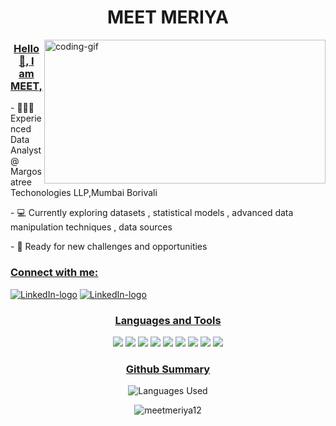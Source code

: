 <h1 align="center">MEET MERIYA</h1>
<img align="right" alt="coding-gif" width="450" height="230" src="https://codemyui.com/wp-content/uploads/2017/03/hero-section-animation.gif">


<h3 align="center"><u>Hello 👋, I am MEET,</u></h3>
- 🧑🏻‍💻 Experienced Data Analyst @ Margosatree Techonologies LLP,Mumbai Borivali
<p></p>
- 💻	Currently exploring datasets , statistical models , advanced data manipulation techniques , data sources
</p>
- 🌟 Ready for new challenges and opportunities

<h3 ><u>Connect with me:</u></h3><p>
  <a href="mailto:meetmeriya5@gmail.com"><img src="https://img.shields.io/badge/-Gmail-c14438?style=for-the-badge&logo=Gmail&logoColor=white"/ alt="LinkedIn-logo"></a> 
  <a href="https://www.linkedin.com/in/meet-meriya12/"><img src="https://img.shields.io/badge/LinkedIn-0077B5?style=for-the-badge&logo=linkedin&logoColor=white"/ alt="LinkedIn-logo"></a>
</p>

<p></p>
<h3 align="center"><u>Languages and Tools</u></h3>
<p align="center">
    <img src="https://img.shields.io/badge/Python-FFD43B?style=for-the-badge&logo=python&logoColor=darkgreen" />
    <img src="https://img.shields.io/badge/C-00599C?style=for-the-badge&logo=c&logoColor=white" />
    <img src="https://img.shields.io/badge/HTML-239120?style=for-the-badge&logo=html5&logoColor=white"/>
    <img src="https://img.shields.io/badge/CSS3-1572B6?style=for-the-badge&logo=css3&logoColor=white" />
    <img src="https://img.shields.io/badge/JavaScript-323330?style=for-the-badge&logo=javascript&logoColor=F7DF1E" />
    <img src="https://img.shields.io/badge/MongoDB-4EA94B?style=for-the-badge&logo=mongodb&logoColor=white" />
    <img src="https://img.shields.io/badge/MySQL-00000F?style=for-the-badge&logo=mysql&logoColor=white" />
    <img src="https://img.shields.io/badge/R-276DC3?style=for-the-badge&logo=r&logoColor=white" />
    <img src="https://img.shields.io/badge/Power%20BI-F2C811?style=for-the-badge&logo=powerbi&logoColor=black" />
</p>



<h3 align="center"><u>Github Summary</u></h3>

<p align="center"><img align="center" src="https://github-readme-stats.vercel.app/api/top-langs?username=meetmeriya12&langs_count=8&layout=compact&theme=highcontrast&hide=javascript,css&hide_title=true&card_width=350&exclude_repo=github-readme-stats" alt="Languages Used" /></p>



<p align="center"><img align="center" src="https://github-readme-stats.vercel.app/api?username=meetmeriya12&show_icons=true&theme=highcontrast" alt="meetmeriya12"/></p>
